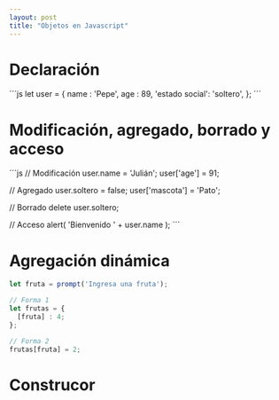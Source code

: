 ```yaml
---
layout: post
title: "Objetos en Javascript"
---
```


# Declaración
´´´js
let user = {
  name : 'Pepe',
  age  : 89,
  'estado social': 'soltero',
};
´´´

# Modificación, agregado, borrado y acceso
´´´js
// Modificación
user.name = 'Julián';
user['age'] = 91;

// Agregado
user.soltero = false;
user['mascota'] = 'Pato';

// Borrado
delete user.soltero;

// Acceso
alert( 'Bienvenido ' + user.name );
´´´

# Agregación dinámica
```js
let fruta = prompt('Ingresa una fruta');

// Forma 1
let frutas = {
  [fruta] : 4;
};

// Forma 2
frutas[fruta] = 2;
```

# Construcor
```js

```
